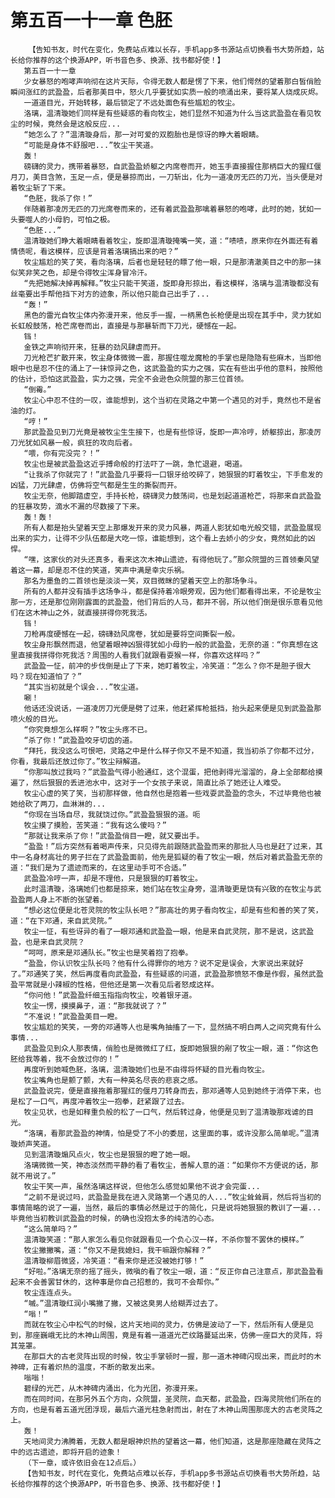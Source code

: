 # 第五百一十一章 色胚
        【告知书友，时代在变化，免费站点难以长存，手机app多书源站点切换看书大势所趋，站长给你推荐的这个换源APP，听书音色多、换源、找书都好使！】
       第五百一十一章
       少女暴怒的咆哮声响彻在这片天际，令得无数人都是愣了下来，他们愕然的望着那白皙俏脸瞬间涨红的武盈盈，后者那美目中，怒火几乎要犹如实质一般的喷涌出来，要将某人烧成灰烬。
       一道道目光，开始转移，最后锁定了不远处面色有些尴尬的牧尘。
       洛璃，温清璇她们同样是有些疑惑的看向牧尘，她们显然不知道为什么当这武盈盈在看见牧尘的时候，竟然会是这般反应...
       “她怎么了？”温清璇身后，那一对可爱的双胞胎也是惊讶的睁大着眼睛。
       “可能是身体不舒服吧...”牧尘干笑道。
       轰！
       磅礴的灵力，携带着暴怒，自武盈盈娇躯之内席卷而开，她玉手直接握住那柄巨大的猩红偃月刀，美目含煞，玉足一点，便是暴掠而出，一刀斩出，化为一道凌厉无匹的刀光，当头便是对着牧尘斩了下来。
       “色胚，我杀了你！”
       伴随着那凌厉无匹的刀光席卷而来的，还有着武盈盈那噙着暴怒的咆哮，此时的她，犹如一头要噬人的小母豹，可怕之极。
       “色胚...”
       温清璇她们睁大着眼睛看着牧尘，旋即温清璇掩嘴一笑，道：“啧啧，原来你在外面还有着情债呢，看这模样，应该是背着洛璃搞出来的吧？”
       牧尘尴尬的笑了笑，看向洛璃，后者也是轻轻的瞟了他一眼，只是那清澈美目之中的那一抹似笑非笑之色，却是令得牧尘浑身冒冷汗。
       “先把她解决掉再解释。”牧尘只能干笑道，旋即身形掠出，看这模样，洛璃与温清璇都没有丝毫要出手帮他挡下对方的迹象，所以他只能自己出手了...
       “轰！”
       黑色的雷光自牧尘体内弥漫开来，他反手一握，一柄黑色长枪便是出现在其手中，灵力犹如长虹般鼓荡，枪芒席卷而出，直接是与那暴斩而下刀光，硬憾在一起。
       铛！
       金铁之声响彻开来，狂暴的劲风肆虐而开。
       刀光枪芒扩散开来，牧尘身体微微一震，那握住噬龙魔枪的手掌也是隐隐有些麻木，当即他眼中也是忍不住的涌上了一抹惊异之色，这武盈盈的实力之强，实在有些出乎他的意料，按照他的估计，恐怕这武盈盈，实力之强，完全不会逊色众院盟的那三位首领。
       “倒霉。”
       牧尘心中忍不住的一叹，谁能想到，这个当初在灵路之中第一个遇见的对手，竟然也不是省油的灯。
       “哼！”
       那武盈盈见到刀光竟是被牧尘生生接下，也是有些惊讶，旋即一声冷哼，娇躯掠出，那凌厉刀光犹如风暴一般，疯狂的攻向后者。
       “喂，你有完没完？！”
       牧尘也是被武盈盈这近乎搏命般的打法吓了一跳，急忙退避，喝道。
       “让我杀了你就完了！”武盈盈几乎要将一口银牙给咬碎了，她狠狠的盯着牧尘，下手愈发的凶猛，刀光肆虐，仿佛将空气都是生生的撕裂而开。
       牧尘无奈，他脚踏虚空，手持长枪，磅礴灵力鼓荡间，也是划起道道枪芒，将那来自武盈盈的狂暴攻势，滴水不漏的尽数接了下来。
       轰！轰！
       所有人都是抬头望着天空上那爆发开来的灵力风暴，两道人影犹如电光般交错，武盈盈展现出来的实力，让得不少队伍都是大吃一惊，谁能想到，这个看上去娇小的少女，竟然如此的凶悍。
       “嘿，这家伙的对头还真多，看来这次木神山遗迹，有得他玩了。”那众院盟的三首领秦风望着这一幕，却是忍不住的笑道，笑声中满是幸灾乐祸。
       那名为墨鱼的二首领也是淡淡一笑，双目微眯的望着天空上的那场争斗。
       所有的人都并没有插手这场争斗，都是保持着冷眼旁观，因为他们都看得出来，不论是牧尘那一方，还是那位刚刚露面的武盈盈，他们背后的人马，都并不弱，所以他们倒是很乐意看见他们在这木神山之外，就直接拼得你死我活。
       铛！
       刀枪再度硬憾在一起，磅礴劲风席卷，犹如是要将空间撕裂一般。
       牧尘身形飘然而退，他望着眼神凶狠得犹如小母豹一般的武盈盈，无奈的道：“你真想在这里直接我拼得你死我活？周围的人看我们就跟看耍猴一样，你喜欢这样吗？”
       武盈盈一怔，前冲的步伐倒是止了下来，她盯着牧尘，冷笑道：“怎么？你不是胆子很大吗？现在知道怕了？”
       “其实当初就是个误会...”牧尘道。
       唰！
       他话还没说话，一道凌厉刀光便是劈了过来，他赶紧挥枪抵挡，抬头起来便是见到武盈盈那喷火般的目光。
       “你究竟想怎么样啊？”牧尘头疼不已。
       “杀了你！”武盈盈咬牙切齿的道。
       “拜托，我没这么可恨吧，灵路之中是什么样子你又不是不知道，我当初杀了你都不过分，你看，我最后还放过你了。”牧尘辩解道。
       “你那叫放过我吗？”武盈盈气得小脸通红，这个混蛋，把他剥得光溜溜的，身上全部都给摸遍了，然后狠狠的丢进池水中，这对于一个女孩子来说，简直比杀了她还让人难受。
       牧尘心虚的笑了笑，当初那样做，他自然也是抱着一些戏耍武盈盈的念头，不过毕竟他也被她给砍了两刀，血淋淋的...
       “你现在当场自尽，我就饶过你。”武盈盈狠狠的道。呃
       牧尘摸了摸脸，苦笑道：“我有这么傻吗？”
       “那就让我来杀了你！”武盈盈俏目一瞪，就又要出手。
       “盈盈！”后方突然有着喝声传来，只见得先前跟随武盈盈而来的那批人马也是赶了过来，其中一名身材高壮的男子拦在了武盈盈面前，他先是狐疑的看了牧尘一眼，然后对着武盈盈无奈的道：“我们是为了遗迹而来的，在这里动手可不合适。”
       武盈盈冷哼一声，却是不理他，只是狠狠的盯着牧尘。
       此时温清璇，洛璃她们也都是掠来，她们站在牧尘身旁，温清璇更是饶有兴致的在牧尘与武盈盈两人身上不断的张望着。
       “想必这位便是北苍灵院的牧尘队长吧？”那高壮的男子看向牧尘，却是有些和善的笑了笑，道：“在下邓通，来自武灵院。”
       牧尘一怔，有些讶异的看了一眼邓通和武盈盈一眼，他是来自武灵院，那不是说，这武盈盈，也是来自武灵院？
       “呵呵，原来是邓通队长。”牧尘也是笑着抱了抱拳。
       “盈盈，你认识牧尘队长吗？他有什么得罪你的地方？说不定是误会，大家说出来就好了。”邓通笑了笑，然后再度看向武盈盈，有些疑惑的问道，武盈盈那愤怒不像是作假，虽然武盈盈平常就是小辣椒的性格，但他还是第一次看见后者怒成这样。
       “你问他！”武盈盈纤细玉指指向牧尘，咬着银牙道。
       牧尘一愣，摸摸鼻子，道：“那我就说了？”
       “不准说！”武盈盈美目一瞪。
       牧尘尴尬的笑笑，一旁的邓通等人也是嘴角抽搐了一下，显然搞不明白两人之间究竟有什么事情...
       武盈盈见到众人那表情，俏脸也是微微红了红，旋即她狠狠的剐了牧尘一眼，道：“你这色胚给我等着，我不会放过你的！”
       再度听到她喊色胚，洛璃，温清璇她们也是不由得将怀疑的目光看向牧尘。
       牧尘嘴角也是颤了颤，大有一种英名尽丧的悲哀之感。
       武盈盈说完，便是直接拖着那猩红的偃月刀转身而去，那邓通等人见到她终于消停下来，也是松了一口气，再度冲着牧尘一抱拳，赶紧跟了过去。
       牧尘见状，也是如释重负般的松了一口气，然后转过身，他便是见到了温清璇那戏谑的目光。
       “洛璃，看那武盈盈的神情，怕是受了不小的委屈，这里面的事，或许没那么简单呢。”温清璇娇声笑道。
       见到温清璇煽风点火，牧尘也是狠狠的瞪了她一眼。
       洛璃微微一笑，神态淡然而平静的看了看牧尘，善解人意的道：“如果你不方便说的话，那就不用说了。”
       牧尘干笑一声，虽然洛璃这样说，但他怎么感觉如果他不说才会完蛋...
       “之前不是说过吗，武盈盈是我在进入灵路第一个遇见的人...”牧尘耸耸肩，然后将当初的事情简略的说了一遍，当然，最后的事情必然是过于的简化，只是说将她狠狠的教训了一遍...毕竟他当初教训武盈盈的时候，的确也没抱太多的纯洁的心态。
       “这么简单吗？”
       温清璇笑道：“那人家怎么看见你就跟看见一个负心汉一样，不杀你誓不罢休的模样。”
       牧尘撇撇嘴，道：“你又不是我媳妇，我干嘛跟你解释？”
       温清璇柳眉微竖，冷笑道：“看来你是还没被她打够！”
       “好啦。”洛璃无奈的摇了摇头，微嗔的看了牧尘一眼，道：“反正你自己注意点，那武盈盈看起来不会善罢甘休的，这种事是你自己招惹的，我可不会帮你。”
       牧尘连连点头。
       “嘁。”温清璇红润小嘴撇了撇，又被这臭男人给糊弄过去了。
       “嗡！”
       而就在牧尘心中松气的时候，这片天地间的灵力，仿佛是波动了一下，然后所有人便是见到，那座巍峨无比的木神山周围，竟是有着一道道光芒纹路蔓延出来，仿佛一座巨大的灵阵，将其笼罩。
       在那巨大的古老灵阵出现的时候，牧尘手掌顿时一握，那一道木神碑闪现出来，而此时的木神碑，正有着炽热的温度，不断的散发出来。
       嗡嗡！
       碧绿的光芒，从木神碑内涌出，化为光团，弥漫开来。
       而在同时间，在那另外五个方向，众院盟，圣灵院，血天都，武盈盈，四海灵院他们所在的方向，也是有着五道光团浮现，最后六道光柱急射而出，射在了木神山周围那庞大的古老灵阵之上。
       轰！
       天地间灵力沸腾着，无数人都是眼神炽热的望着这一幕，他们知道，这是那座隐藏在灵阵之中的远古遗迹，即将开启的迹象！
       （下一章，或许依旧会在12点后。）
       【告知书友，时代在变化，免费站点难以长存，手机app多书源站点切换看书大势所趋，站长给你推荐的这个换源APP，听书音色多、换源、找书都好使！】